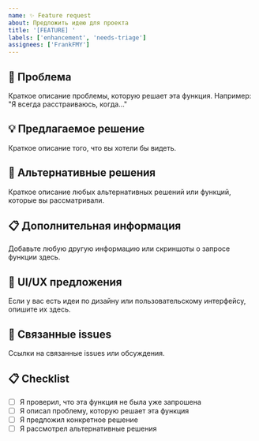 ```yaml
---
name: ✨ Feature request
about: Предложить идею для проекта
title: '[FEATURE] '
labels: ['enhancement', 'needs-triage']
assignees: ['FrankFMY']
---
```


## 🎯 Проблема

Краткое описание проблемы, которую решает эта функция. Например: "Я всегда расстраиваюсь, когда..."

## 💡 Предлагаемое решение

Краткое описание того, что вы хотели бы видеть.

## 🔄 Альтернативные решения

Краткое описание любых альтернативных решений или функций, которые вы рассматривали.

## 📋 Дополнительная информация

Добавьте любую другую информацию или скриншоты о запросе функции здесь.

## 🎨 UI/UX предложения

Если у вас есть идеи по дизайну или пользовательскому интерфейсу, опишите их здесь.

## 🔗 Связанные issues

Ссылки на связанные issues или обсуждения.

## 📋 Checklist

- [ ] Я проверил, что эта функция не была уже запрошена
- [ ] Я описал проблему, которую решает эта функция
- [ ] Я предложил конкретное решение
- [ ] Я рассмотрел альтернативные решения
